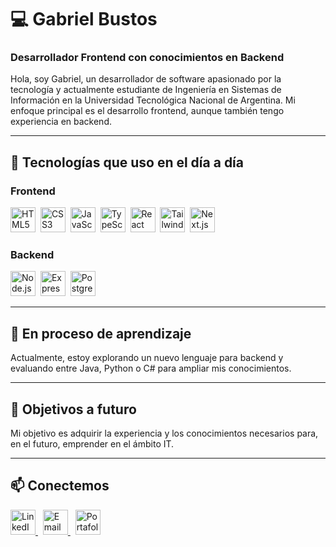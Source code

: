 # 💻 Gabriel Bustos

### Desarrollador Frontend con conocimientos en Backend

Hola, soy Gabriel, un desarrollador de software apasionado por la tecnología y actualmente estudiante de Ingeniería en Sistemas de Información en la Universidad Tecnológica Nacional de Argentina. Mi enfoque principal es el desarrollo frontend, aunque también tengo experiencia en backend. 

---

## 🚀 Tecnologías que uso en el día a día

### Frontend
<p align="left">
  <img src="https://cdn.jsdelivr.net/gh/devicons/devicon/icons/html5/html5-original.svg" title="HTML5" alt="HTML5" width="40" height="40"/>&nbsp;
  <img src="https://cdn.jsdelivr.net/gh/devicons/devicon/icons/css3/css3-original.svg" title="CSS3" alt="CSS3" width="40" height="40"/>&nbsp;
  <img src="https://cdn.jsdelivr.net/gh/devicons/devicon/icons/javascript/javascript-original.svg" title="JavaScript" alt="JavaScript" width="40" height="40"/>&nbsp;
  <img src="https://cdn.jsdelivr.net/gh/devicons/devicon/icons/typescript/typescript-original.svg" title="TypeScript" alt="TypeScript" width="40" height="40"/>&nbsp;
  <img src="https://cdn.jsdelivr.net/gh/devicons/devicon/icons/react/react-original.svg" title="React" alt="React" width="40" height="40"/>&nbsp;
  <img src="https://iconduck.com/icons/28029/tailwind-css" title="TailwindCSS" alt="TailwindCSS" width="40" height="40"/>&nbsp;
  <img src="https://cdn.jsdelivr.net/gh/devicons/devicon/icons/nextjs/nextjs-original.svg" title="Next.js" alt="Next.js" width="40" height="40"/>
</p>

### Backend
<p align="left">
  <img src="https://cdn.jsdelivr.net/gh/devicons/devicon/icons/nodejs/nodejs-original.svg" title="Node.js" alt="Node.js" width="40" height="40"/>&nbsp;
  <img src="https://cdn.jsdelivr.net/gh/devicons/devicon/icons/express/express-original.svg" title="Express" alt="Express" width="40" height="40"/>&nbsp;
  <img src="https://cdn.jsdelivr.net/gh/devicons/devicon/icons/postgresql/postgresql-original.svg" title="PostgreSQL" alt="PostgreSQL" width="40" height="40"/>
</p>

---

## 🌱 En proceso de aprendizaje

Actualmente, estoy explorando un nuevo lenguaje para backend y evaluando entre Java, Python o C# para ampliar mis conocimientos.

---

## 🎯 Objetivos a futuro

Mi objetivo es adquirir la experiencia y los conocimientos necesarios para, en el futuro, emprender en el ámbito IT.

---

## 📫 Conectemos

<p align="left">
  <a href="https://www.linkedin.com/in/gabriel-bustos-a0ab8b221/" target="_blank">
    <img src="https://cdn.jsdelivr.net/gh/devicons/devicon/icons/linkedin/linkedin-original.svg" title="LinkedIn" alt="LinkedIn" width="40" height="40"/>
  </a>&nbsp;
  <a href="mailto:gabrielbustos0905@gmail.com" target="_blank">
    <img src="https://img.shields.io/badge/Email-D14836?style=for-the-badge&logo=gmail&logoColor=white" title="Email" alt="Email" width="40" height="40"/>
  </a>&nbsp;
  <a href="https://porfolio-web-theta.vercel.app/" target="_blank">
    <img src="https://img.shields.io/badge/Portfolio-000000?style=for-the-badge&logo=About.me&logoColor=white" title="Portafolio" alt="Portafolio" width="40" height="40"/>
  </a>
</p>



